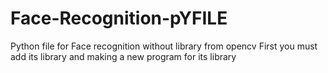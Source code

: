 # Face-Recognition-pYFILE
Python file for Face recognition without library from opencv
First you must add its library and making a new program for its library
